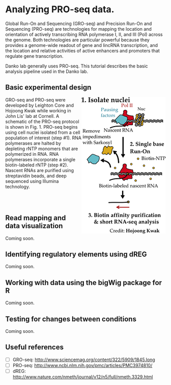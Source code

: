 Analyzing PRO-seq data.
=======================

Global Run-On and Sequencing (GRO-seq) and Precision Run-On and Sequencing (PRO-seq) are technologies for mapping 
the location and orientation of actively transcribing RNA polymerase I, II, and III (Pol) across the genome.  Both
technologies are particular powerful because they provides a genome-wide readout of gene and lincRNA transcription, 
and the location and relative activities of active enhancers and promoters that regulate gene transcription.

Danko lab generally uses PRO-seq.  This tutorial describes the basic analysis pipeline used in the Danko lab.

Basic experimental design
-------------------------

<img align="right" src="etc/proseq.png">

GRO-seq and PRO-seq were developed by Leighton Core and Hojoong Kwak while working in John Lis' lab at Cornell.  A 
schematic of the PRO-seq protocol is shown in Fig. 1.  PRO-seq begins using cell nuclei isolated from a cell 
population of interest (step #1).  RNA polymerases are halted by depleting rNTP monomers that are polymerized in 
RNA.  RNA polymerases incorporate a single biotin-labeled rNTP (step #2). Nascent RNAs are purified using 
streptavidin beads, and deep sequenced using Illumina technology.


<BR><BR>

Read mapping and data visualization
-----------------------------------

Coming soon.

Identifying regulatory elements using dREG
------------------------------------------

Coming soon.

Working with data using the bigWig package for R
------------------------------------------------

Coming soon.

Testing for changes between conditions
--------------------------------------

Coming soon.

Useful references
-----------------

- [ ] GRO-seq: http://www.sciencemag.org/content/322/5909/1845.long
- [ ] PRO-seq: http://www.ncbi.nlm.nih.gov/pmc/articles/PMC3974810/
- [ ] dREG: http://www.nature.com/nmeth/journal/v12/n5/full/nmeth.3329.html
